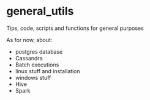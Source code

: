 # general_utils

Tips, code, scripts and functions for general purposes

As for now, about:

- postgres database
- Cassandra
- Batch executions
- linux stuff and installation
- windows stuff
- Hive
- Spark
